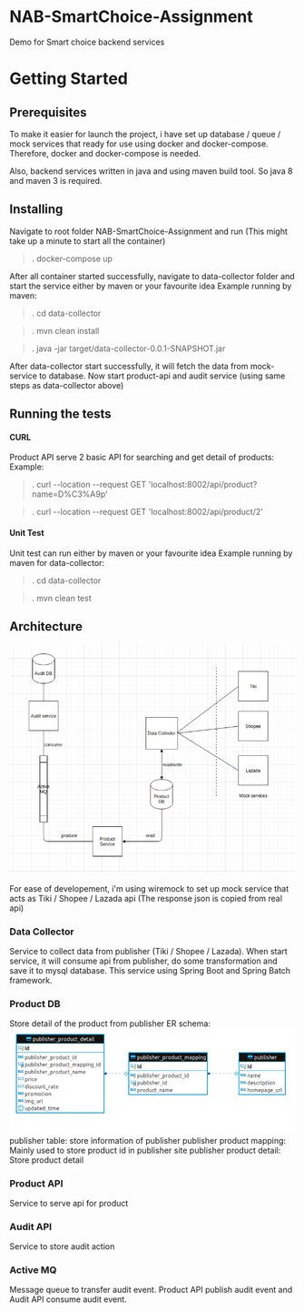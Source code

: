 # NAB-SmartChoice-Assignment
Demo for Smart choice backend services

# Getting Started
## Prerequisites
To make it easier for launch the project, i have set up database / queue / mock services that ready for use using docker and docker-compose. Therefore, docker and docker-compose is needed.

Also, backend services written in java and using maven build tool. So java 8 and maven 3 is required.

## Installing
Navigate to root folder NAB-SmartChoice-Assignment and run (This might take up a minute to start all the container)

>. docker-compose up

After all container started successfully, navigate to data-collector folder and start the service either by maven or your favourite idea
Example running by maven:

>. cd data-collector

>. mvn clean install

>. java -jar target/data-collector-0.0.1-SNAPSHOT.jar

After data-collector start successfully, it will fetch the data from mock-service to database. Now start product-api and audit service (using same steps as data-collector above)

## Running the tests
#### CURL
Product API serve 2 basic API for searching and get detail of products:
Example:

>. curl --location --request GET 'localhost:8002/api/product?name=D%C3%A9p'

>. curl --location --request GET 'localhost:8002/api/product/2'

#### Unit Test
Unit test can run either by maven or your favourite idea
Example running by maven for data-collector:
>. cd data-collector

>. mvn clean test

## Architecture

![Screenshot](smart-choice-architecture.png)

For ease of developement, i'm using wiremock to set up mock service that acts as Tiki / Shopee / Lazada api (The response json is copied from real api)

### Data Collector
Service to collect data from publisher (Tiki / Shopee / Lazada). When start service, it will consume api from publisher, do some transformation and save it to mysql database.
This service using Spring Boot and Spring Batch framework.

### Product DB
Store detail of the product from publisher
ER schema:
![Screenshot](er-schema.png)
publisher table: store information of publisher
publisher product mapping: Mainly used to store product id in publisher site
publisher product detail: Store product detail

### Product API
Service to serve api for product

### Audit API
Service to store audit action

### Active MQ
Message queue to transfer audit event. Product API publish audit event and Audit API consume audit event.



